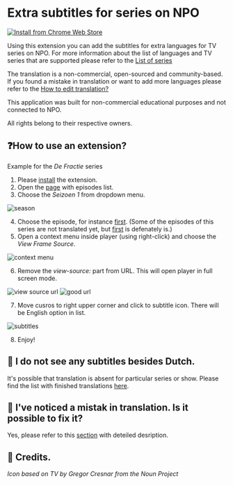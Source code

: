 # Extra subtitles for series on NPO

[![Install from Chrome Web Store](https://developer.chrome.com/webstore/images/ChromeWebStore_BadgeWBorder_v2_206x58.png)](https://chrome.google.com/webstore/detail/extra-subtitles-for-serie/pnonkhpifnklabpffjabobckaedgmlci)


Using this extension you can add the subtitles for extra languages for TV series on NPO. For more information about the list of languages and TV series that are supported please refer to the [List of series](https://github.com/my8bit/Subtitle-translations-for-series-on-NPO) 

The translation is a non-commercial, open-sourced and community-based. If you found a mistake in translation or want to add more languages please refer to the [How to edit translation?
](https://github.com/my8bit/Subtitle-translations-for-series-on-NPO)

This application was built for non-commercial educational purposes and not connected to NPO. 

All rights belong to their respective owners.

## ❓How to use an extension?

Example for the _De Fractie_ series

1. Please [install](https://chrome.google.com/webstore/detail/extra-subtitles-for-serie/pnonkhpifnklabpffjabobckaedgmlci) the extension.
2. Open the [page](https://www.npo.nl/de-fractie/VPWON_1261033#episode) with episodes list.
3. Choose the _Seizoen 1_ from dropdown menu.

![season](https://i.imgur.com/CzirCi6.png)

4. Choose the episode, for instance [first](https://www.npo.nl/de-fractie/12-01-2015/VPWON_1205114). (Some of the episodes of this series are not translated yet, but [first](https://www.npo.nl/de-fractie/12-01-2015/VPWON_1205114) is defenately is.)
5. Open a context menu inside player (using right-click) and choose the _View Frame Source_.

![context menu](https://i.imgur.com/oKEyFDg.png)

6. Remove the _view-source:_ part from URL. This will open player in full screen mode.

![view source url](https://i.imgur.com/dnnPkHH.png) ![good url](https://i.imgur.com/90YFFoG.png)

7. Move cusros to right upper corner and click to subtitle icon. There will be English option in list.

![subtitles](https://i.imgur.com/o1Kv6wA.png)

8. Enjoy!

## 🚧 I do not see any subtitles besides Dutch.

It's possible that translation is absent for particular series or show. Please find the list with finished translations [here](https://github.com/my8bit/Subtitle-translations-for-series-on-NPO#).

## 📝 I've noticed a mistak in translation. Is it possible to fix it?

Yes, please refer to this [section](https://github.com/my8bit/Subtitle-translations-for-series-on-NPO#) with deteiled desription.

## 👏 Credits.

_Icon based on TV by Gregor Cresnar from the Noun Project_
